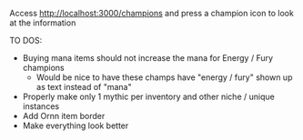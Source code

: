 Access [http://localhost:3000/champions](http://localhost:3000/champions) and press a champion icon to look at the information

TO DOS:

- Buying mana items should not increase the mana for Energy / Fury champions
  - Would be nice to have these champs have "energy / fury" shown up as text instead of "mana"
- Properly make only 1 mythic per inventory and other niche / unique instances
- Add Ornn item border
- Make everything look better
